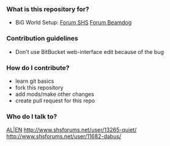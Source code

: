 ### What is this repository for? ###

* BiG World Setup:
 [Forum SHS](http://www.shsforums.net/topic/56670-big-world-setup-an-attempt-to-update-the-program/)
 [Forum Beamdog](https://forums.beamdog.com/discussion/44476/tool-big-world-setup-bws-mod-manager-for-baldurs-gate-enhanced-edition-trilogy-for-windows#latest)

### Contribution guidelines ###

* Don't use BitBucket web-interface edit because of the bug 

### How do I contribute? ###

* learn git basics
* fork this repository
* add mods/make other changes
* create pull request for this repo

### Who do I talk to? ###

<a href=http://www.shsforums.net/user/10953-alien/>AL|EN</a>
http://www.shsforums.net/user/13265-quiet/
http://www.shsforums.net/user/11682-dabus/